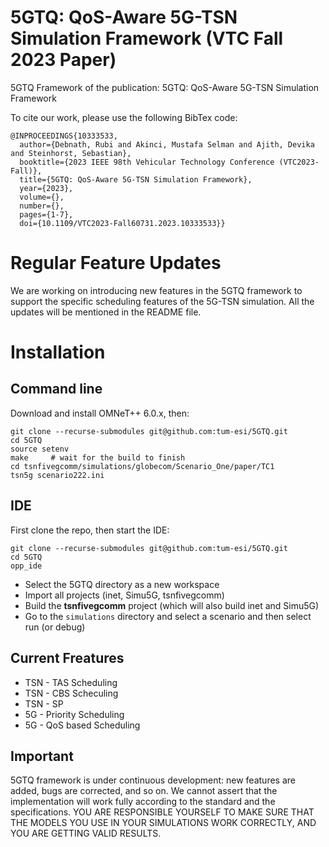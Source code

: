 # 5GTQ: QoS-Aware 5G-TSN Simulation Framework (VTC Fall 2023 Paper)

5GTQ Framework of the publication: 5GTQ: QoS-Aware 5G-TSN Simulation Framework

To cite our work, please use the following BibTex code:

```
@INPROCEEDINGS{10333533,
  author={Debnath, Rubi and Akinci, Mustafa Selman and Ajith, Devika and Steinhorst, Sebastian},
  booktitle={2023 IEEE 98th Vehicular Technology Conference (VTC2023-Fall)}, 
  title={5GTQ: QoS-Aware 5G-TSN Simulation Framework}, 
  year={2023},
  volume={},
  number={},
  pages={1-7},
  doi={10.1109/VTC2023-Fall60731.2023.10333533}}
```

# Regular Feature Updates
We are working on introducing new features in the 5GTQ framework to support the specific scheduling features of the 5G-TSN simulation. 
All the updates will be mentioned in the README file.

# Installation

## Command line

Download and install OMNeT++ 6.0.x, then:

    git clone --recurse-submodules git@github.com:tum-esi/5GTQ.git
    cd 5GTQ
    source setenv
    make     # wait for the build to finish
    cd tsnfivegcomm/simulations/globecom/Scenario_One/paper/TC1
    tsn5g scenario222.ini

## IDE

First clone the repo, then start the IDE:

    git clone --recurse-submodules git@github.com:tum-esi/5GTQ.git
    cd 5GTQ
    opp_ide

- Select the 5GTQ directory as a new workspace
- Import all projects (inet, Simu5G, tsnfivegcomm)
- Build the **tsnfivegcomm** project (which will also build inet and Simu5G)
- Go to the `simulations` directory and select a scenario and then select run (or debug)


## Current Freatures
- TSN - TAS Scheduling
- TSN - CBS Scheculing
- TSN - SP
- 5G - Priority Scheduling
- 5G - QoS based Scheduling

## Important 

5GTQ framework is under continuous development: new features are added, bugs are corrected, and so on. 
We cannot assert that the implementation will work fully according to the standard and the specifications. 
YOU ARE RESPONSIBLE YOURSELF TO MAKE SURE THAT THE MODELS YOU USE IN YOUR SIMULATIONS WORK CORRECTLY, AND YOU ARE GETTING VALID RESULTS.


